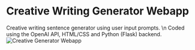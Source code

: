 # Creative Writing Generator Webapp
Creative writing sentence generator using user input prompts. \n
Coded using the OpenAI API, HTML/CSS and Python (Flask) backend.
![Creative Generator Webapp](https://j.gifs.com/BrArEJ.gif)



